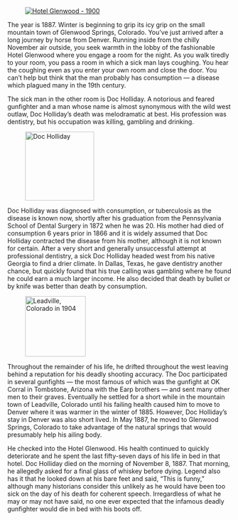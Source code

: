 <figure><a href="http://historyrhymes.wordpress.com/2008/05/05/the-death-of-doc-holliday/hotelglenwood-1900/" rel="attachment wp-att-32"><img loading="lazy" decoding="async" src="hotelglenwood-1900.jpg" alt="Hotel Glenwood - 1900"></a></figure>

The year is 1887. Winter is beginning to grip its icy grip on the small mountain town of Glenwood Springs, Colorado. You’ve just arrived after a long journey by horse from Denver. Running inside from the chilly November air outside, you seek warmth in the lobby of the fashionable Hotel Glenwood where you engage a room for the night. As you walk tiredly to your room, you pass a room in which a sick man lays coughing. You hear the coughing even as you enter your own room and close the door. You can’t help but think that the man probably has consumption — a disease which plagued many in the 19th century.

The sick man in the other room is Doc Holliday. A notorious and feared gunfighter and a man whose name is almost synonymous with the wild west outlaw, Doc Holliday’s death was melodramatic at best. His profession was dentistry, but his occupation was killing, gambling and drinking.

<figure><a href="http://historyrhymes.wordpress.com/2008/05/05/the-death-of-doc-holliday/doc-holliday/" rel="attachment wp-att-31"><img loading="lazy" decoding="async" src="doc-holliday.jpg" alt="Doc Holliday" style="width:155px;height:auto"></a></figure>

Doc Holliday was diagnosed with consumption, or tuberculosis as the disease is known now, shortly after his graduation from the Pennsylvania School of Dental Surgery in 1872 when he was 20. His mother had died of consumption 6 years prior in 1866 and it is widely assumed that Doc Holliday contracted the disease from his mother, although it is not known for certain. After a very short and generally unsuccessful attempt at professional dentistry, a sick Doc Holliday headed west from his native Georgia to find a drier climate. In Dallas, Texas, he gave dentistry another chance, but quickly found that his true calling was gambling where he found he could earn a much larger income. He also decided that death by bullet or by knife was better than death by consumption.

<figure><a href="http://historyrhymes.wordpress.com/2008/05/05/the-death-of-doc-holliday/leadville-1904/" rel="attachment wp-att-33"><img loading="lazy" decoding="async" src="leadville-1904.jpg" alt="Leadville, Colorado in 1904" style="width:136px;height:auto"></a></figure>

Throughout the remainder of his life, he drifted throughout the west leaving behind a reputation for his deadly shooting accuracy. The Doc participated in several gunfights — the most famous of which was the gunfight at OK Corral in Tombstone, Arizona with the Earp brothers — and sent many other men to their graves. Eventually he settled for a short while in the mountain town of Leadville, Colorado until his failing health caused him to move to Denver where it was warmer in the winter of 1885. However, Doc Holliday’s stay in Denver was also short lived. In May 1887, he moved to Glenwood Springs, Colorado to take advantage of the natural springs that would presumably help his ailing body.

He checked into the Hotel Glenwood. His health continued to quickly deteriorate and he spent the last fifty-seven days of his life in bed in that hotel. Doc Holliday died on the morning of November 8, 1887. That morning, he allegedly asked for a final glass of whiskey before dying. Legend also has it that he looked down at his bare feet and said, “This is funny,” although many historians consider this unlikely as he would have been too sick on the day of his death for coherent speech. Irregardless of what he may or may not have said, no one ever expected that the infamous deadly gunfighter would die in bed with his boots off.